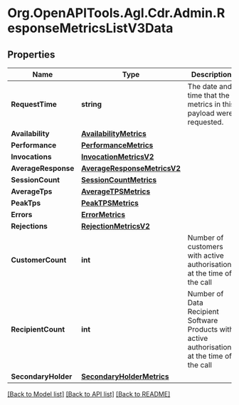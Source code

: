 # Org.OpenAPITools.Agl.Cdr.Admin.ResponseMetricsListV3Data

## Properties

Name | Type | Description | Notes
------------ | ------------- | ------------- | -------------
**RequestTime** | **string** | The date and time that the metrics in this payload were requested. | 
**Availability** | [**AvailabilityMetrics**](AvailabilityMetrics.md) |  | 
**Performance** | [**PerformanceMetrics**](PerformanceMetrics.md) |  | 
**Invocations** | [**InvocationMetricsV2**](InvocationMetricsV2.md) |  | 
**AverageResponse** | [**AverageResponseMetricsV2**](AverageResponseMetricsV2.md) |  | 
**SessionCount** | [**SessionCountMetrics**](SessionCountMetrics.md) |  | 
**AverageTps** | [**AverageTPSMetrics**](AverageTPSMetrics.md) |  | 
**PeakTps** | [**PeakTPSMetrics**](PeakTPSMetrics.md) |  | 
**Errors** | [**ErrorMetrics**](ErrorMetrics.md) |  | 
**Rejections** | [**RejectionMetricsV2**](RejectionMetricsV2.md) |  | 
**CustomerCount** | **int** | Number of customers with active authorisations at the time of the call | 
**RecipientCount** | **int** | Number of Data Recipient Software Products with active authorisations at the time of the call | 
**SecondaryHolder** | [**SecondaryHolderMetrics**](SecondaryHolderMetrics.md) |  | [optional] 

[[Back to Model list]](../README.md#documentation-for-models) [[Back to API list]](../README.md#documentation-for-api-endpoints) [[Back to README]](../README.md)

